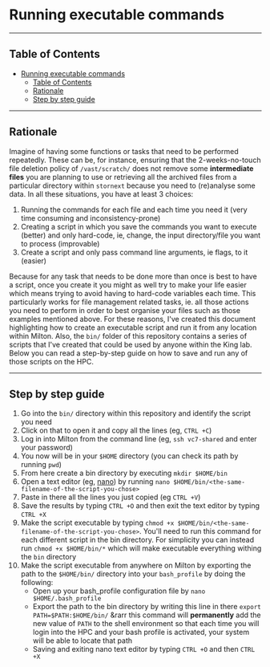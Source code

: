 # Running executable commands

----------------------------------------------------------------

## Table of Contents
- [Running executable commands](#running-executable-commands)
  - [Table of Contents](#table-of-contents)
  - [Rationale](#rationale)
  - [Step by step guide](#step-by-step-guide)

----------------------------------------------------------------
## Rationale

Imagine of having some functions or tasks that need to be performed repeatedly. These can be, for instance, ensuring that the 2-weeks-no-touch file deletion policy of `/vast/scratch/` does not remove some **intermediate files** you are planning to use or retrieving all the archived files from a particular directory within `stornext` because you need to (re)analyse some data. In all these situations, you have at least 3 choices:

1. Running the commands for each file and each time you need it (very time consuming and inconsistency-prone)
2. Creating a script in which you save the commands you want to execute (better) and only hard-code, ie, change, the input directory/file you want to process (improvable) 
3. Create a script and only pass command line arguments, ie flags, to it (easier)

Because for any task that needs to be done more than once is best to have a script, once you create it you might as well try to make your life easier which means trying to avoid having to hard-code variables each time. This particularly works for file management related tasks, ie. all those actions you need to perform in order to best organise your files such as those examples mentioned above. For these reasons, I've created this document highlighting how to create an executable script and run it from any location within Milton. Also, the `bin/` folder of this repository contains a series of scripts that I've created that could be used by anyone within the King lab. Below you can read a step-by-step guide on how to save and run any of those scripts on the HPC. <br/> 

----------------------------------------------------------------
## Step by step guide

1. Go into the `bin/` directory within this repository and identify the script you need
2. Click on that to open it and copy all the lines (eg, `CTRL +C`)
3. Log in into Milton from the command line (eg, `ssh vc7-shared` and enter your password)
4. You now will be in your `$HOME` directory (you can check its path by running `pwd`)
5. From here create a bin directory by executing  `mkdir $HOME/bin`
6. Open a text editor (eg, [nano](https://www.nano-editor.org/)) by running `nano $HOME/bin/<the-same-filename-of-the-script-you-chose>`  
7. Paste in there all the lines you just copied (eg `CTRL +V`)
8. Save the results by typing `CTRL +O` and then exit the text editor by typing `CTRL +X`
9. Make the script executable by typing `chmod +x $HOME/bin/<the-same-filename-of-the-script-you-chose>`. You'll need to run this command for each different script in the bin directory. For simplicity you can instead run `chmod +x $HOME/bin/*` which will make executable everything withing the `bin` directory
10. Make the script executable from anywhere on Milton by exporting the path to the `$HOME/bin/` directory into your `bash_profile` by doing the following:
    * Open up your bash_profile configuration file by `nano $HOME/.bash_profile`
    * Export the path to the bin directory by writing this line in there `export PATH=$PATH:$HOME/bin/` &rarr this command will **permanently** add the new value of `PATH` to the shell environment so that each time you will login into the HPC and your bash profile is activated, your system will be able to locate that path
    * Saving and exiting nano text editor by typing `CTRL +O` and then `CTRL +X`

